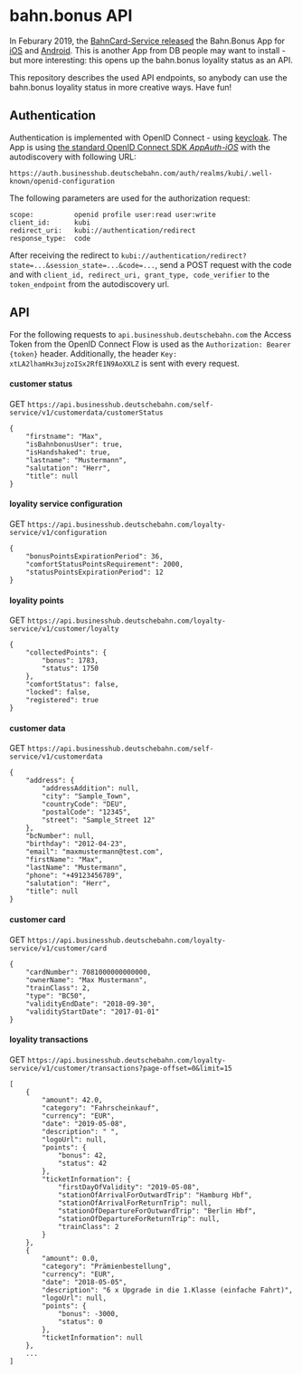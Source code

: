 bahn.bonus API
==============

In Feburary 2019, the [BahnCard-Service released](https://www.bahn.de/p/view/service/mobile/bahnbonus-app.shtml) the Bahn.Bonus App for [iOS](https://itunes.apple.com/de/app/bahnbonus/id1436948507) and [Android](https://play.google.com/store/apps/details?id=com.deutschebahn.bahnbonus). This is another App from DB people may want to install - but more interesting: this opens up the bahn.bonus loyality status as an API.

This repository describes the used API endpoints, so anybody can use the bahn.bonus loyality status in more creative ways. Have fun!


Authentication
--------------

Authentication is implemented with OpenID Connect - using [keycloak](https://keycloak.org). The App is using [the standard OpenID Connect SDK _AppAuth-iOS_](https://github.com/openid/AppAuth-iOS) with the autodiscovery with following URL:

```
https://auth.businesshub.deutschebahn.com/auth/realms/kubi/.well-known/openid-configuration
```

The following parameters are used for the authorization request:

```
scope:          openid profile user:read user:write
client_id:      kubi
redirect_uri:   kubi://authentication/redirect
response_type:	code
```

After receiving the redirect to `kubi://authentication/redirect?state=...&session_state=...&code=...`, send a POST request with the code and with `client_id, redirect_uri, grant_type, code_verifier` to the `token_endpoint` from the autodiscovery url.

API
---

For the following requests to `api.businesshub.deutschebahn.com` the Access Token from the OpenID Connect Flow is used as the `Authorization: Bearer {token}` header. Additionally, the header `Key: xtLA2lhamHx3ujzoISx2RfE1N9AoXXLZ` is sent with every request.


#### customer status
GET `https://api.businesshub.deutschebahn.com/self-service/v1/customerdata/customerStatus`
```
{
    "firstname": "Max",
    "isBahnbonusUser": true,
    "isHandshaked": true,
    "lastname": "Mustermann",
    "salutation": "Herr",
    "title": null
}
```

#### loyality service configuration
GET `https://api.businesshub.deutschebahn.com/loyalty-service/v1/configuration`
```
{
    "bonusPointsExpirationPeriod": 36,
    "comfortStatusPointsRequirement": 2000,
    "statusPointsExpirationPeriod": 12
}
```

#### loyality points
GET `https://api.businesshub.deutschebahn.com/loyalty-service/v1/customer/loyalty`
```
{
    "collectedPoints": {
        "bonus": 1783,
        "status": 1750
    },
    "comfortStatus": false,
    "locked": false,
    "registered": true
}
```

#### customer data
GET `https://api.businesshub.deutschebahn.com/self-service/v1/customerdata`
```
{
    "address": {
        "addressAddition": null,
        "city": "Sample_Town",
        "countryCode": "DEU",
        "postalCode": "12345",
        "street": "Sample_Street 12"
    },
    "bcNumber": null,
    "birthday": "2012-04-23",
    "email": "maxmustermann@test.com",
    "firstName": "Max",
    "lastName": "Mustermann",
    "phone": "+49123456789",
    "salutation": "Herr",
    "title": null
}
```

#### customer card
GET `https://api.businesshub.deutschebahn.com/loyalty-service/v1/customer/card`
```
{
    "cardNumber": 7081000000000000,
    "ownerName": "Max Mustermann",
    "trainClass": 2,
    "type": "BC50",
    "validityEndDate": "2018-09-30",
    "validityStartDate": "2017-01-01"
}
```

#### loyality transactions
GET `https://api.businesshub.deutschebahn.com/loyalty-service/v1/customer/transactions?page-offset=0&limit=15`

```
[
    {
        "amount": 42.0,
        "category": "Fahrscheinkauf",
        "currency": "EUR",
        "date": "2019-05-08",
        "description": " ",
        "logoUrl": null,
        "points": {
            "bonus": 42,
            "status": 42
        },
        "ticketInformation": {
            "firstDayOfValidity": "2019-05-08",
            "stationOfArrivalForOutwardTrip": "Hamburg Hbf",
            "stationOfArrivalForReturnTrip": null,
            "stationOfDepartureForOutwardTrip": "Berlin Hbf",
            "stationOfDepartureForReturnTrip": null,
            "trainClass": 2
        }
    },
    {
        "amount": 0.0,
        "category": "Prämienbestellung",
        "currency": "EUR",
        "date": "2018-05-05",
        "description": "6 x Upgrade in die 1.Klasse (einfache Fahrt)",
        "logoUrl": null,
        "points": {
            "bonus": -3000,
            "status": 0
        },
        "ticketInformation": null
    },
    ...
]
```
